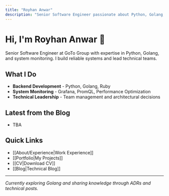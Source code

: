 ```yaml
---
title: "Royhan Anwar"
description: "Senior Software Engineer passionate about Python, Golang, and system monitoring"
---
```


# Hi, I'm Royhan Anwar 👋

Senior Software Engineer at GoTo Group with expertise in Python, Golang, and system monitoring. I build reliable systems and lead technical teams.

## What I Do
- **Backend Development** - Python, Golang, Ruby
- **System Monitoring** - Grafana, PromQL, Performance Optimization
- **Technical Leadership** - Team management and architectural decisions

## Latest from the Blog
- TBA
<!-- - [[ADR-001: Database Choice for Monitoring System]]
- [[Optimizing Data Processing: From 3s to 0.5s]]
- [[Learning Golang: A Python Developer's Journey]] -->

## Quick Links
- [[About/Experience|Work Experience]]
- [[Portfolio|My Projects]]
- [[CV|Download CV]]
- [[Blog|Technical Blog]]

---
*Currently exploring Golang and sharing knowledge through ADRs and technical posts.*
